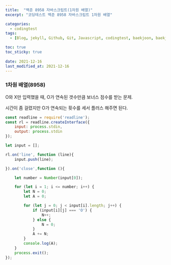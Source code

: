 ```yaml
---
title:  "백준 8958 자바스크립트(1차원 배열)"
excerpt: "코딩테스트 백준 8958 자바스크립트 1차원 배열"

categories:
  - codingtest
tags:
  - [Blog, jekyll, Github, Git, Javascript, codingtest, baekjoon, baekjoon 8958, Node.js ]

toc: true
toc_sticky: true
 
date: 2021-12-16
last_modified_at: 2021-12-16
---
```


### 1차원 배열(8958)
O와 X만 입력했을 때, O가 연속된 갯수만큼 보너스 점수를 받는 문제.

시간이 좀 걸렸지만 O가 연속되는 횟수를 세서 플러스 해주면 된다.

``` Javascript
const readline = require('readline');
const rl = readline.createInterface({
    input: process.stdin,
    output: process.stdin
});

let input = [];

rl.on('line', function (line){
    input.push(line);

}).on('close',function (){

    let number = Number(input[0]);

    for (let i = 1; i <= number; i++) {
        let N = 0;
        let A = 0;

        for (let j = 0; j < input[i].length; j++) {
            if (input[i][j] === 'O') {
                N++;
            } else {
                N = 0;
            }
            A += N;
        }
        console.log(A);
    }
    process.exit();
});
```
